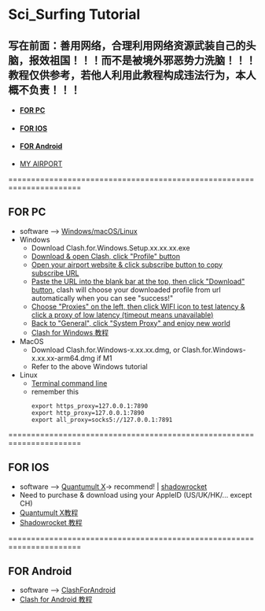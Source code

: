 # Sci_Surfing Tutorial
## 写在前面：善用网络，合理利用网络资源武装自己的头脑，**报效祖国**！！！而不是被境外邪恶势力洗脑！！！教程仅供参考，若他人利用此教程构成违法行为，本人概不负责！！！
- #### [FOR PC](#for-pc-1)
- #### [FOR IOS](#for-ios-1)
- #### [FOR Android](#for-android-1)
- [MY AIRPORT](https://www.easy2022.com/#/register?code=dfAJ8Rja)

======================================================================
## FOR PC
  * software --> [Windows/macOS/Linux](https://github.com/Fndroid/clash_for_windows_pkg/releases)
  * Windows
    * Download Clash.for.Windows.Setup.xx.xx.xx.exe
    * [Download & open Clash, click "Profile" button](https://www.aliyundrive.com/s/i6gC96H4Apc)
    * [Open your airport website & click subscribe button to copy subscribe URL](https://www.aliyundrive.com/s/S4Z8D21hyM4)
    * [Paste the URL into the blank bar at the top, then click "Download" button](https://www.aliyundrive.com/s/xsj8FyHKAxe), clash will choose your downloaded profile from url automatically when you can see "success!"
    * [Choose "Proxies" on the left, then click WIFI icon to test latency & click a proxy of low latency (timeout means unavailable)](https://www.aliyundrive.com/s/XEkNYuJJwCN)
    * [Back to "General", click "System Proxy" and enjoy new world](https://www.aliyundrive.com/s/WVMH7dgefF8)
    * [Clash for Windows 教程](https://merlinblog.xyz/wiki/cfw.html)
  * MacOS
    * Download Clash.for.Windows-x.xx.xx.dmg, or Clash.for.Windows-x.xx.xx-arm64.dmg if M1
    * Refer to the above Windows tutorial
  * Linux
    * [Terminal command line](https://www.duckflew.cn/archives/fu-wu-qi-shang-pei-zhi-c-l-a-s-h)
    * remember this
      ```
      export https_proxy=127.0.0.1:7890
      export http_proxy=127.0.0.1:7890
      export all_proxy=socks5://127.0.0.1:7891
      ```

======================================================================
## FOR IOS
  * software --> [Quantumult X](https://apps.apple.com/us/app/quantumult-x/id1443988620)-> recommend!   |   [shadowrocket](https://apps.apple.com/us/app/shadowrocket/id932747118) 
  * Need to purchase & download using your AppleID (US/UK/HK/... except CH)
  * [Quantumult X教程](https://merlinblog.xyz/wiki/quanx.html)
  * [Shadowrocket 教程](https://merlinblog.xyz/wiki/shadowrocket.html)

======================================================================
## FOR Android
  * software --> [ClashForAndroid](https://github.com/Kr328/ClashForAndroid/releases)
  * [Clash for Android 教程](https://merlinblog.xyz/wiki/cfa.html)

